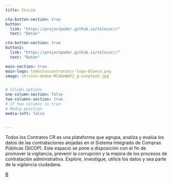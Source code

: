 ```yaml
---
title: Inicio

cta-button-section: true
button:
  link: "https://projectpoder.github.io/tolococr/"
  text: "Botón"

cta-button-section: true
button2:
  link: "https://projectpoder.github.io/tolococr/"
  text: "Botón"

main-section: true
main-logo: todosloscontratoscr-logo-blanco.png
image: christa-dodoo-MldQeWmF2_g-unsplash.jpg


# Column options
one-column-section: false
two-columns-section: true
# If two columns is true
# Media position
media-left: false


---
```



Todos los Contratos CR es una plataforma que agrupa, analiza y evalúa los datos de las contrataciones alojadas en el Sistema Integrado de Compras Públicas (SICOP). Este espacio se pone a disposición con el fin de promover la vigilancia, prevenir la corrupción y la mejora de los procesos de contratación administrativa. Explore, investigue, utilice los datos y sea parte de la vigilancia ciudadana.

[B](https://todosloscontratos.ucr.ac.cr/#sistema-de-banderas)



